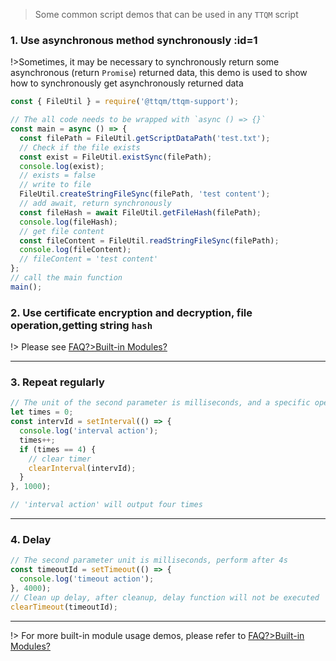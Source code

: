 > Some common script demos that can be used in any `TTQM` script

### 1. Use asynchronous method synchronously :id=1

!>Sometimes, it may be necessary to synchronously return some asynchronous (return `Promise`) returned data, this demo is used to show how to synchronously get asynchronously returned data

```javascript
const { FileUtil } = require('@ttqm/ttqm-support');

// The all code needs to be wrapped with `async () => {}`
const main = async () => {
  const filePath = FileUtil.getScriptDataPath('test.txt');
  // Check if the file exists
  const exist = FileUtil.existSync(filePath);
  console.log(exist);
  // exists = false
  // write to file
  FileUtil.createStringFileSync(filePath, 'test content');
  // add await, return synchronously
  const fileHash = await FileUtil.getFileHash(filePath);
  console.log(fileHash);
  // get file content
  const fileContent = FileUtil.readStringFileSync(filePath);
  console.log(fileContent);
  // fileContent = 'test content'
};
// call the main function
main();
```

### 2. Use certificate encryption and decryption, file operation,getting string `hash`

!> Please see [FAQ?>Built-in Modules?](en/question/built-in-module?id=_6)

---

### 3. Repeat regularly

```javascript
// The unit of the second parameter is milliseconds, and a specific operation is performed every 1s
let times = 0;
const intervId = setInterval(() => {
  console.log('interval action');
  times++;
  if (times == 4) {
    // clear timer
    clearInterval(intervId);
  }
}, 1000);

// 'interval action' will output four times
```

---

### 4. Delay

```javascript
// The second parameter unit is milliseconds, perform after 4s
const timeoutId = setTimeout(() => {
  console.log('timeout action');
}, 4000);
// Clean up delay, after cleanup, delay function will not be executed
clearTimeout(timeoutId);
```

---

!> For more built-in module usage demos, please refer to [FAQ?>Built-in Modules?](en/question/built-in-module)
